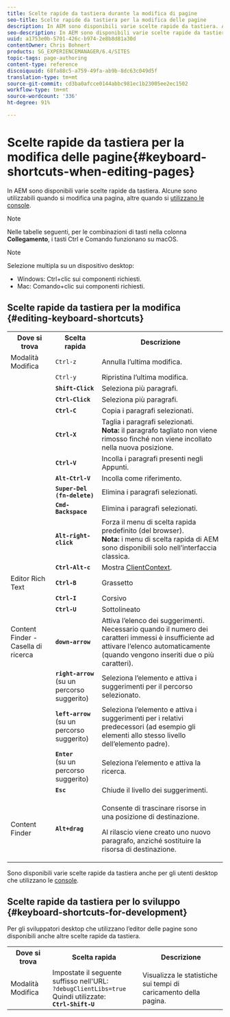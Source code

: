 ```yaml
---
title: Scelte rapide da tastiera durante la modifica di pagine
seo-title: Scelte rapide da tastiera per la modifica delle pagine
description: In AEM sono disponibili varie scelte rapide da tastiera. Alcune sono utilizzabili quando si modifica una pagina, altre quando si utilizzano le console.
seo-description: In AEM sono disponibili varie scelte rapide da tastiera. Alcune sono utilizzabili quando si modifica una pagina, altre quando si utilizzano le console.
uuid: a1753e0b-5701-426c-b974-2e8b8d81a30d
contentOwner: Chris Bohnert
products: SG_EXPERIENCEMANAGER/6.4/SITES
topic-tags: page-authoring
content-type: reference
discoiquuid: 68fa88c5-a759-49fa-ab9b-8dc63c049d5f
translation-type: tm+mt
source-git-commit: cd3ba0afcce0144abbc981ec1b23005ee2ec1502
workflow-type: tm+mt
source-wordcount: '336'
ht-degree: 91%

---
```



# Scelte rapide da tastiera per la modifica delle pagine{#keyboard-shortcuts-when-editing-pages}

In AEM sono disponibili varie scelte rapide da tastiera. Alcune sono utilizzabili quando si modifica una pagina, altre quando si [utilizzano le console](/help/sites-classic-ui-authoring/author-env-keyboard-shortcuts.md).

>[!NOTE]
>
>Nelle tabelle seguenti, per le combinazioni di tasti nella colonna **Collegamento**, i tasti Ctrl e Comando funzionano su macOS.

>[!NOTE]
>
>Selezione multipla su un dispositivo desktop:
>
>* Windows: Ctrl+clic sui componenti richiesti.
>* Mac: Comando+clic sui componenti richiesti.

>



## Scelte rapide da tastiera per la modifica {#editing-keyboard-shortcuts}

<table> 
 <tbody> 
  <tr> 
   <th>Dove si trova</th> 
   <th>Scelta rapida</th> 
   <th>Descrizione</th> 
  </tr> 
  <tr> 
   <td>Modalità Modifica</td> 
   <td><code>Ctrl-z</code></td> 
   <td>Annulla l’ultima modifica.</td> 
  </tr> 
  <tr> 
   <td> </td> 
   <td><code>Ctrl-y</code></td> 
   <td>Ripristina l’ultima modifica.</td> 
  </tr> 
  <tr> 
   <td> </td> 
   <td><strong><code>Shift-Click</code></strong></td> 
   <td>Seleziona più paragrafi.</td> 
  </tr> 
  <tr> 
   <td> </td> 
   <td><strong><code>Ctrl-Click</code></strong></td> 
   <td>Seleziona più paragrafi.</td> 
  </tr> 
  <tr> 
   <td> </td> 
   <td><strong><code>Ctrl-C</code></strong></td> 
   <td>Copia i paragrafi selezionati.</td> 
  </tr> 
  <tr> 
   <td> </td> 
   <td><strong><code>Ctrl-X</code></strong></td> 
   <td>Taglia i paragrafi selezionati.<strong><br /> Nota:</strong> il paragrafo tagliato non viene rimosso finché non viene incollato nella nuova posizione.</td> 
  </tr> 
  <tr> 
   <td> </td> 
   <td><strong><code>Ctrl-V</code></strong></td> 
   <td>Incolla i paragrafi presenti negli Appunti.</td> 
  </tr> 
  <tr> 
   <td> </td> 
   <td><strong><code>Alt-Ctrl-V</code></strong></td> 
   <td>Incolla come riferimento.</td> 
  </tr> 
  <tr> 
   <td> </td> 
   <td><strong><code>Super-Del (fn-delete)</code></strong></td> 
   <td>Elimina i paragrafi selezionati.</td> 
  </tr> 
  <tr> 
   <td> </td> 
   <td><strong><code>Cmd-Backspace</code></strong></td> 
   <td>Elimina i paragrafi selezionati.</td> 
  </tr> 
  <tr> 
   <td> </td> 
   <td><strong><code>Alt-right-click</code></strong></td> 
   <td>Forza il menu di scelta rapida predefinito (del browser).<br /> <strong>Nota:</strong> i menu di scelta rapida di AEM sono disponibili solo nell’interfaccia classica.</td> 
  </tr> 
  <tr> 
   <td> </td> 
   <td><strong><code>Ctrl-Alt-c</code></strong></td> 
   <td>Mostra <a href="/help/sites-administering/client-context.md">ClientContext</a>.</td> 
  </tr> 
  <tr> 
   <td>Editor Rich Text<br /> </td> 
   <td><strong><code>Ctrl-B</code></strong><br /> </td> 
   <td>Grassetto</td> 
  </tr> 
  <tr> 
   <td> </td> 
   <td><strong><code>Ctrl-I</code></strong><br /> </td> 
   <td>Corsivo<br /> </td> 
  </tr> 
  <tr> 
   <td> </td> 
   <td><strong><code>Ctrl-U</code></strong><br /> </td> 
   <td>Sottolineato</td> 
  </tr> 
  <tr> 
   <td>Content Finder - Casella di ricerca</td> 
   <td><strong><code>down-arrow</code></strong></td> 
   <td>Attiva l’elenco dei suggerimenti. Necessario quando il numero dei caratteri immessi è insufficiente ad attivare l’elenco automaticamente (quando vengono inseriti due o più caratteri).</td> 
  </tr> 
  <tr> 
   <td> </td> 
   <td><strong><code>right-arrow</code></strong><br /> (su un percorso suggerito)</td> 
   <td>Seleziona l’elemento e attiva i suggerimenti per il percorso selezionato.</td> 
  </tr> 
  <tr> 
   <td> </td> 
   <td><strong><code>left-arrow</code></strong><br /> (su un percorso suggerito)</td> 
   <td>Seleziona l’elemento e attiva i suggerimenti per i relativi predecessori (ad esempio gli elementi allo stesso livello dell’elemento padre).</td> 
  </tr> 
  <tr> 
   <td> </td> 
   <td><strong><code>Enter</code></strong><br /> (su un percorso suggerito)</td> 
   <td>Seleziona l’elemento e attiva la ricerca.</td> 
  </tr> 
  <tr> 
   <td> </td> 
   <td><strong><code>Esc</code></strong></td> 
   <td>Chiude il livello dei suggerimenti.</td> 
  </tr> 
  <tr> 
   <td>Content Finder<br /> </td> 
   <td><strong><code>Alt+drag</code></strong></td> 
   <td><p>Consente di trascinare risorse in una posizione di destinazione.</p> <p>Al rilascio viene creato uno nuovo paragrafo, anziché sostituire la risorsa di destinazione.</p> </td> 
  </tr> 
 </tbody> 
</table>

Sono disponibili varie scelte rapide da tastiera anche per gli utenti desktop che utilizzano le [console](/help/sites-classic-ui-authoring/author-env-keyboard-shortcuts.md).

## Scelte rapide da tastiera per lo sviluppo {#keyboard-shortcuts-for-development}

Per gli sviluppatori desktop che utilizzano l’editor delle pagine sono disponibili anche altre scelte rapide da tastiera.

<table> 
 <tbody> 
  <tr> 
   <th>Dove si trova</th> 
   <th>Scelta rapida</th> 
   <th>Descrizione</th> 
  </tr> 
  <tr> 
   <td>Modalità Modifica</td> 
   <td>Impostate il seguente suffisso nell'URL:<br /> <code>?debugClientLibs=true</code><br /> Quindi utilizzate:<br /> <strong><code>Ctrl-Shift-U</code></strong></td> 
   <td>Visualizza le statistiche sui tempi di caricamento della pagina.</td> 
  </tr> 
 </tbody> 
</table>

